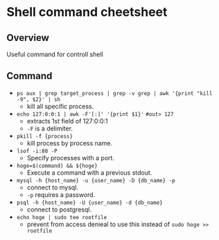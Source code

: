 # Shell command cheetsheet

## Overview
Useful command for controll shell

## Command
- `ps aux | grep target_process | grep -v grep | awk '{print "kill -9", $2}' | sh`
  - kill all specific process.
- `echo 127:0:0:1 | awk -F'[:]' '{print $1}'` `#out> 127`
  - extracts 1st field of 127:0:0:1
  - `-F` is a delimiter.
- `pkill -f {process}`
  - kill process by process name.
- `lsof -i:80 -P`
  - Specify processes with a port.
- `hoge=$(command) && ${hoge}`
  - Execute a command with a previous stdout.
- `mysql -h {host_name} -u {user_name} -D {db_name} -p`
  - connect to mysql.
  - `-p` requires a password.
- `psql -h {host_name} -U {user_name} -d {db_name}`
  - connect to postgresql.
- `echo hoge | sudo tee rootfile`
  - prevent from access denieal to use this instead of `sudo hoge >> rootfile`
